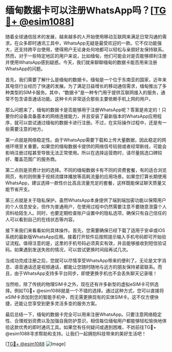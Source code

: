 # 缅甸数据卡可以注册WhatsApp吗？[[TG💪+ @esim1088](https://t.me/s/esim1088)]

随着全球通信技术的发展，越来越多的人开始使用移动互联网来满足日常沟通的需求。在众多即时通讯工具中，WhatsApp无疑是最受欢迎的一款。它不仅功能强大，还支持跨平台使用，使得用户无论身处何地都可以轻松与亲朋好友保持联系。然而，对于一些特定地区的用户来说，比如缅甸，他们可能会对是否能够顺利注册并使用WhatsApp感到疑惑。今天，我们就来聊聊缅甸的数据卡能否用来注册WhatsApp的问题。

首先，我们需要了解什么是缅甸的数据卡。缅甸是一个位于东南亚的国家，近年来其电信行业经历了快速的发展。为了满足日益增长的移动通信需求，缅甸推出了多种类型的SIM卡服务。其中，“数据卡”是一种专门用于提供互联网接入的服务，通常不包含语音通话功能。这种卡片非常适合那些主要依赖手机上网的用户。

那么问题来了，缅甸的数据卡是否能够用于注册WhatsApp呢？答案是肯定的！只要你的设备具备基本的网络连接能力，并且安装了最新版本的WhatsApp应用程序，就可以尝试通过缅甸的数据卡进行注册。不过，在实际操作过程中，还是有一些需要注意的地方。

第一点就是网络稳定性。由于WhatsApp需要下载和上传大量数据，因此稳定的网络环境至关重要。如果您的缅甸数据卡提供的网络信号较弱或者经常断线，可能会影响注册过程甚至导致无法正常使用。所以在选择运营商时，请尽量挑选口碑较好、覆盖范围广的服务商。

第二点则是资费计划的选择。不同的缅甸数据卡有不同的资费套餐，有的适合浏览网页，有的则侧重于视频流媒体播放等高耗流量的应用场景。如果您打算长期使用WhatsApp，建议选择一款性价比高且流量充足的套餐，这样既能保证聊天质量又能节省开支。

第三点就是关于隐私保护。虽然WhatsApp本身提供了端到端加密功能以保障用户的个人信息安全，但作为普通用户，在使用过程中仍然需要注意不要随意泄露个人资料给陌生人。同时，也要定期检查账户设置中的隐私选项，确保只有自己信任的人可以看到自己的在线状态等内容。

接下来我们来看看如何具体操作。首先，您需要确保已经下载了适用于安卓或iOS系统的最新版WhatsApp应用。接着打开软件后按照提示输入手机号码即可开始验证流程。值得注意的是，这里的手机号码必须真实有效，并且能够接收到短信验证码。如果遇到发送失败的情况，可以尝试更换时间段再试几次。

当成功完成注册之后，您就可以尽情享受WhatsApp带来的便利了。无论是文字消息、语音通话还是视频通话，都能让您随时随地与远方的朋友保持紧密联系。而且，由于WhatsApp支持多平台同步，即使更换手机也不会丢失聊天记录哦！

当然啦，除了传统的物理SIM卡之外，现在还有许多新型的虚拟eSIM卡可供选择。例如TG💪+ @esim1088就是一个不错的选择。通过这种方式，您可以直接将eSIM卡添加到您的智能手机中，而无需更换现有的实体SIM卡。这不仅方便快捷，还能让您享受到更多灵活多变的服务方案。

最后总结一下，缅甸的数据卡完全可以用来注册WhatsApp。只要注意网络稳定性、合理规划资费以及加强自我防护意识，相信每位缅甸用户都能够轻松愉快地体验这款优秀的即时通讯工具。如果您有任何疑问或遇到困难，不妨前往TG💪+ @esim1088寻求帮助和支持。让我们一起拥抱科技带来的美好生活吧！

[[TG💪+ @esim1088](https://t.me/s/esim1088) ![Image](https://i.postimg.cc/4NQfJmqS/Snipaste-2025-05-13-00-14-12.png)]